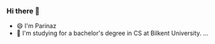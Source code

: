 ### Hi there 👋

<!--
**Pariinaz/Pariinaz** is a ✨ _special_ ✨ repository because its `README.md` (this file) appears on your GitHub profile.

Here are some ideas to get you started:
      I'm Parinaz
- 🔭 I’m Bachelor's student Studying CS at Bilkent University ...
- 🌱 I’m currently learning ...
- 👯 I’m looking to collaborate on ...
- 🤔 I’m looking for help with ...
- 💬 Ask me about ...
- 📫 How to reach me: ...
- 😄 Pronouns: ...
- ⚡ Fun fact: ...
-->
- 😄    I'm Parinaz
- 🔭    I'm studying for a bachelor's degree in CS at Bilkent University. ...
